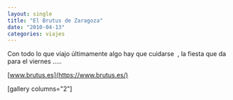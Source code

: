 ```yaml
---
layout: single
title: "El Brutus de Zaragoza"
date: "2010-04-13"
categories: viajes
---
```


Con todo lo que viajo últimamente algo hay que cuidarse  , la fiesta que da para el viernes .....

[www.brutus.es](https://www.brutus.es/)

\[gallery columns="2"\]
